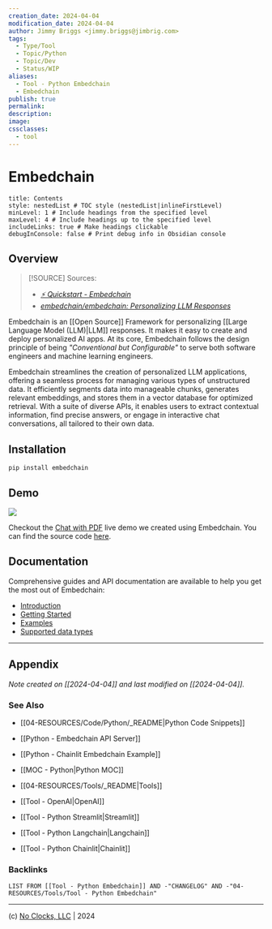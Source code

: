 ```yaml
---
creation_date: 2024-04-04
modification_date: 2024-04-04
author: Jimmy Briggs <jimmy.briggs@jimbrig.com>
tags:
  - Type/Tool
  - Topic/Python
  - Topic/Dev
  - Status/WIP
aliases:
  - Tool - Python Embedchain
  - Embedchain
publish: true
permalink:
description:
image:
cssclasses:
  - tool
---
```



# Embedchain

```table-of-contents
title: Contents 
style: nestedList # TOC style (nestedList|inlineFirstLevel)
minLevel: 1 # Include headings from the specified level
maxLevel: 4 # Include headings up to the specified level
includeLinks: true # Make headings clickable
debugInConsole: false # Print debug info in Obsidian console
```

## Overview

> [!SOURCE] Sources:
> - *[⚡ Quickstart - Embedchain](https://docs.embedchain.ai/get-started/quickstart)*
> - *[embedchain/embedchain: Personalizing LLM Responses](https://github.com/embedchain/embedchain)*

Embedchain is an [[Open Source]] Framework for personalizing [[Large Language Model (LLM)|LLM]] responses. It makes it easy to create and deploy personalized AI apps. At its core, Embedchain follows the design principle of being _"Conventional but Configurable"_ to serve both software engineers and machine learning engineers.

Embedchain streamlines the creation of personalized LLM applications, offering a seamless process for managing various types of unstructured data. It efficiently segments data into manageable chunks, generates relevant embeddings, and stores them in a vector database for optimized retrieval. With a suite of diverse APIs, it enables users to extract contextual information, find precise answers, or engage in interactive chat conversations, all tailored to their own data.

## Installation

```shell
pip install embedchain
```

## Demo

![](https://i.imgur.com/2Y1sPPf.png)


Checkout the [Chat with PDF](https://embedchain.ai/demo/chat-pdf) live demo we created using Embedchain. You can find the source code [here](https://github.com/embedchain/embedchain/tree/main/examples/chat-pdf).

## Documentation

Comprehensive guides and API documentation are available to help you get the most out of Embedchain:

- [Introduction](https://docs.embedchain.ai/get-started/introduction#what-is-embedchain)
- [Getting Started](https://docs.embedchain.ai/get-started/quickstart)
- [Examples](https://docs.embedchain.ai/examples)
- [Supported data types](https://docs.embedchain.ai/components/data-sources/overview)

***

## Appendix

*Note created on [[2024-04-04]] and last modified on [[2024-04-04]].*

### See Also

- [[04-RESOURCES/Code/Python/_README|Python Code Snippets]]
- [[Python - Embedchain API Server]]
- [[Python - Chainlit Embedchain Example]]

- [[MOC - Python|Python MOC]]
- [[04-RESOURCES/Tools/_README|Tools]]
- [[Tool - OpenAI|OpenAI]]
- [[Tool - Python Streamlit|Streamlit]]
- [[Tool - Python Langchain|Langchain]]
- [[Tool - Python Chainlit|Chainlit]]

### Backlinks

```dataview
LIST FROM [[Tool - Python Embedchain]] AND -"CHANGELOG" AND -"04-RESOURCES/Tools/Tool - Python Embedchain"
```

***

(c) [No Clocks, LLC](https://github.com/noclocks) | 2024